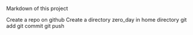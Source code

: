 Markdown of this project

Create a repo on github
Create a directory zero_day in home directory
git add
git commit
git push